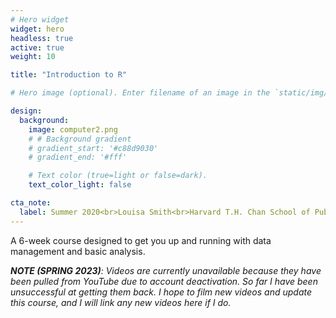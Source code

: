 ```yaml
---
# Hero widget
widget: hero
headless: true
active: true
weight: 10

title: "Introduction to R"

# Hero image (optional). Enter filename of an image in the `static/img/` folder.

design:
  background:
    image: computer2.png
    # # Background gradient
    # gradient_start: '#c88d9030'
    # gradient_end: '#fff'

    # Text color (true=light or false=dark).
    text_color_light: false

cta_note:
  label: Summer 2020<br>Louisa Smith<br>Harvard T.H. Chan School of Public Health
---
```


A 6-week course designed to get you up and running with data management and basic analysis.

***NOTE (SPRING 2023)**: Videos are currently unavailable because they have been pulled from YouTube due to account deactivation. So far I have been unsuccessful at getting them back. I hope to film new videos and update this course, and I will link any new videos here if I do.*

